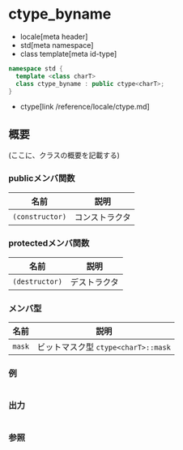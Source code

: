 # ctype_byname
* locale[meta header]
* std[meta namespace]
* class template[meta id-type]

```cpp
namespace std {
  template <class charT>
  class ctype_byname : public ctype<charT>;
}
```
* ctype[link /reference/locale/ctype.md]

## 概要
(ここに、クラスの概要を記載する)

### publicメンバ関数

| 名前 | 説明 |
|----------------------------|-----------------------|
| `(constructor)` | コンストラクタ |

### protectedメンバ関数

| 名前 | 説明 |
|---------------------------|--------------------|
| `(destructor)` | デストラクタ |

### メンバ型

| 名前 | 説明 |
|-------------------|--------------------------------------------------------|
| `mask` | ビットマスク型 `ctype<charT>::mask` |

### 例
```cpp
```

### 出力
```
```

### 参照
